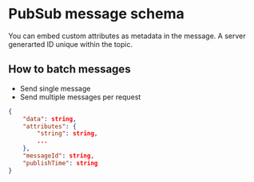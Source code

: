 # PubSub message schema
You can embed custom attributes as metadata in the message.
A server generarted ID unique within the topic. 
## How to batch messages
 - Send single message 
 - Send multiple messages per request

```json
{
    "data": string,
    "attributes": {
        "string": string,
        ...
    },
    "messageId": string,
    "publishTime": string
}
```
